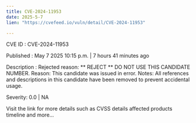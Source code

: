 ```yaml
---
title: CVE-2024-11953
date: 2025-5-7
lien: "https://cvefeed.io/vuln/detail/CVE-2024-11953"

---
```


CVE ID : CVE-2024-11953

Published :  May 7
2025
10:15 p.m. | 7 hours
41 minutes ago

Description : Rejected reason: ** REJECT ** DO NOT USE THIS CANDIDATE NUMBER. Reason: This candidate was issued in error. Notes: All references and descriptions in this candidate have been removed to prevent accidental usage.

Severity: 0.0 | NA

Visit the link for more details
such as CVSS details
affected products
timeline
and more...
